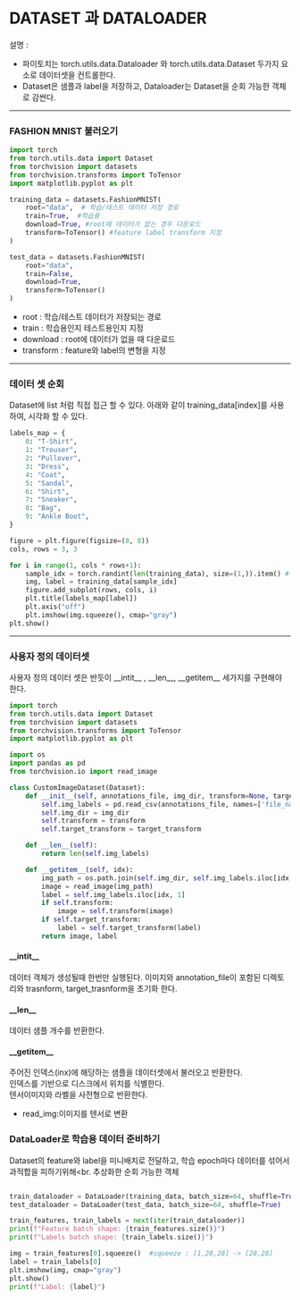# DATASET 과 DATALOADER

설명 : 
- 파이토치는 torch.utils.data.Dataloader 와 torch.utils.data.Dataset 두가지 요소로 데이터셋을 컨트롤한다.
- Dataset은 샘플과 label을 저장하고, Dataloader는 Dataset을 순회 가능한 객체로 감싼다.

---

### FASHION MNIST 불러오기

```python
import torch
from torch.utils.data import Dataset
from torchvision import datasets
from torchvision.transforms import ToTensor
import matplotlib.pyplot as plt

training_data = datasets.FashionMNIST(
    root="data",  # 학습/테스트 데이터 저장 경로
    train=True,  #학습용
    download=True, #root에 데이터가 없는 경우 다운로드
    transform=ToTensor() #feature label transform 지정
)

test_data = datasets.FashionMNIST(
    root="data",
    train=False,
    download=True,
    transform=ToTensor()
)

```
- root : 학습/테스트 데이터가 저장되는 경로
- train : 학습용인지 테스트용인지 지정
- download : root에 데이터가 없을 때 다운로드
- transform : feature와 label의 변형을 지정

___

### 데이터 셋 순회

Dataset에 list 처럼 직접 접근 할 수 있다.
아래와 같이 training_data[index]를 사용하여, 시각화 할 수 있다.

```python
labels_map = {
    0: "T-Shirt",
    1: "Trouser",
    2: "Pullover",
    3: "Dress",
    4: "Coat",
    5: "Sandal",
    6: "Shirt",
    7: "Sneaker",
    8: "Bag",
    9: "Ankle Boot",
}

figure = plt.figure(figsize=(8, 8))
cols, rows = 3, 3

for i in range(1, cols * rows+1):
    sample_idx = torch.randint(len(training_data), size=(1,)).item() #랜덤하게 index 생성
    img, label = training_data[sample_idx]
    figure.add_subplot(rows, cols, i)
    plt.title(labels_map[label])
    plt.axis("off")
    plt.imshow(img.squeeze(), cmap="gray")
plt.show()

```
---
### 사용자 정의 데이터셋

사용자 정의 데이터 셋은 반듯이 &#95;&#95;intit&#95;&#95; , &#95;&#95;len&#95;&#95;, &#95;&#95;getitem&#95;&#95; 
세가지를 구현해야 한다.

```python
import torch
from torch.utils.data import Dataset
from torchvision import datasets
from torchvision.transforms import ToTensor
import matplotlib.pyplot as plt

import os
import pandas as pd
from torchvision.io import read_image

class CustomImageDataset(Dataset):
    def __init__(self, annotations_file, img_dir, transform=None, target_transform=None):
        self.img_labels = pd.read_csv(annotations_file, names=['file_name', 'label'])
        self.img_dir = img_dir
        self.transform = transform
        self.target_transform = target_transform

    def __len__(self):
        return len(self.img_labels)

    def __getitem__(self, idx):
        img_path = os.path.join(self.img_dir, self.img_labels.iloc[idx, 0])
        image = read_image(img_path)
        label = self.img_labels.iloc[idx, 1]
        if self.transform:
            image = self.transform(image)
        if self.target_transform:
            label = self.target_transform(label)
        return image, label

```

#### &#95;&#95;intit&#95;&#95; 

데이터 객체가 생성될때 한번만 실행된다. 이미지와 annotation_file이 포함된 디렉토리와 trasnform, target_trasnform을 초기화 한다.

#### &#95;&#95;len&#95;&#95;

데이터 샘플 개수를 반환한다.

#### &#95;&#95;getitem&#95;&#95;

주어진 인덱스(inx)에 해당하는 샘플을 데이터셋에서 불러오고 반환한다.<br>
인덱스를 기반으로 디스크에서 위치를 식별한다.<br>
텐서이미지와 라벨을 사전형으로 반환한다.

- read_img:이미지를 텐서로 변환


### DataLoader로 학습용 데이터 준비하기

Dataset의 feature와 label을 미니배치로 전달하고, 학습 epoch마다 데이터를 섞어서 과적합을 피하기위해<br.
추상화한 순회 가능한 객체

```python

train_dataloader = DataLoader(training_data, batch_size=64, shuffle=True)
test_dataloader = DataLoader(test_data, batch_size=64, shuffle=True)

train_features, train_labels = next(iter(train_dataloader))
print(f"Feature batch shape: {train_features.size()}")
print(f"Labels batch shape: {train_labels.size()}")

img = train_features[0].squeeze()  #squeeze : [1,28,28] -> [28,28]
label = train_labels[0]
plt.imshow(img, cmap="gray")
plt.show()
print(f"Label: {label}")
```